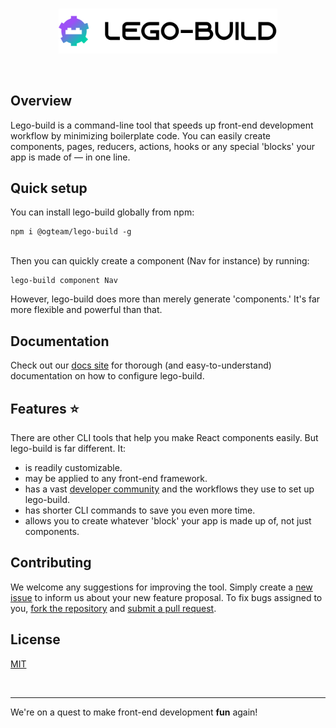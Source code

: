 <br />
<p align="center"><img src="./logo.svg?raw=true" style="width: 350px"  alt="Logo" /></p>
<!-- <p align="center"><img src="LogoDark.svg#gh-dark-mode-only" style="width: 350px"  alt="Logo" /></p> -->
<br />

## Overview

Lego-build is a command-line tool that speeds up front-end development workflow by minimizing boilerplate code. You can easily create components, pages, reducers, actions, hooks or any special 'blocks' your app is made of — in one line.

## Quick setup

You can install lego-build globally from npm:

```
npm i @ogteam/lego-build -g
```

<br />
Then you can quickly create a component (Nav for instance) by running:

```
lego-build component Nav
```

However, lego-build does more than merely generate 'components.' It's far more flexible and powerful than that.

## Documentation

Check out our [docs site](https://lego-build.github.io/docs) for thorough (and easy-to-understand) documentation on how to configure lego-build.

## Features ⭐

There are other CLI tools that help you make React components easily. But lego-build is far different. It:

- is readily customizable.
- may be applied to any front-end framework.
- has a vast [developer community](https://lego-build.github.io/community) and the workflows they use to set up lego-build.
- has shorter CLI commands to save you even more time.
- allows you to create whatever 'block' your app is made up of, not just components.

## Contributing

We welcome any suggestions for improving the tool. Simply create a [new issue](https://github.com/lego-build/lego-build/issues/new/choose) to inform us about your new feature proposal. To fix bugs assigned to you, [fork the repository](https://github.com/lego-build/lego-build/fork) and [submit a pull request](https://github.com/lego-build/lego-build/pulls).

## License

[MIT](LICENSE)

<br />

---

We're on a quest to make front-end development **fun** again!
